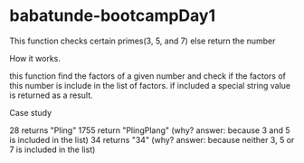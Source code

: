 # babatunde-bootcampDay1
This function checks certain primes(3, 5, and 7) else  return the number

How it works.

this function find the factors of a given number and check if the factors of this number is include in the list of factors.
if included a special string value is returned as a result.

Case study

28 returns "Pling"
1755 return "PlingPlang" (why? answer: because 3 and 5 is included in the list)
34 returns "34" (why? answer: because neither 3, 5 or 7 is included in the list)
